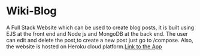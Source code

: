 # Wiki-Blog
A Full Stack Website which can be used to create blog posts, it is built using EJS at the front end and Node js and MongoDB at the back end. The user can edit and delete the post,to create a new post just go to /compose. Also, the website is hosted on Heroku cloud platform.[Link to the App](https://wiki-hiteshblog.herokuapp.com/)
